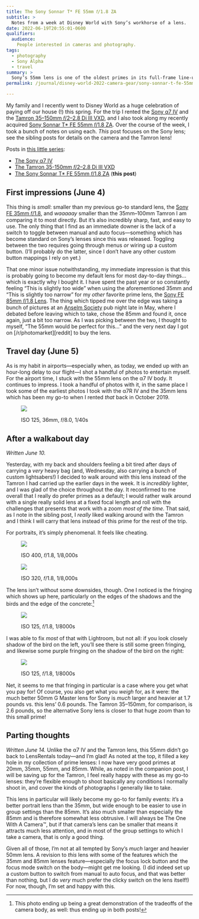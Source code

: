```yaml
---
title: The Sony Sonnar T* FE 55mm 𝑓/1.8 ZA
subtitle: >
  Notes from a week at Disney World with Sony’s workhorse of a lens.
date: 2022-06-19T20:55:01-0600
qualifiers:
  audience:
    People interested in cameras and photography.
tags:
  - photography
  - Sony Alpha
  - travel
summary: >
  Sony’s 55mm lens is one of the oldest primes in its full-frame line-up, and it misses a few features from more recent primes… but it’s still an excellent piece of glass.
permalink: /journal/disney-world-2022-camera-gear/sony-sonnar-t-fe-55mm-f18-za/

---
```


<div class="callout">

My family and I recently went to Disney World as a huge celebration of paying off our house (!) this spring. For the trip I rented the [Sony α7 IV][camera] and the [Tamron 35–150mm 𝑓/2–2.8 Di III VXD][tamron-lens], and I also took along my recently acquired [Sony Sonnar T\* FE 55mm 𝑓/1.8 ZA][sony-lens]. Over the course of the week, I took a bunch of notes on using each. *This* post focuses on the Sony lens; see the sibling posts for details on the camera and the Tamron lens!

Posts in [this little series][series]:

- [The Sony α7 IV][camera-post]
- [The Tamron 35-150mm 𝑓/2–2.8 Di III VXD][tamron-post]
- [The Sony Sonnar T\* FE 55mm 𝑓/1.8 ZA][sony-55mm-post] (**this post**)

</div>

[camera]: https://www.bhphotovideo.com/c/product/1667800-REG/sony_ilce_7m4_b_alpha_a7_iv_mirrorless.html?sts=hist-pi&pim=Y
[tamron-lens]: https://www.bhphotovideo.com/c/product/1658158-REG/tamron_a058_35_150mm_f_f_2_2_8_di_iii.html
[sony-lens]: https://www.bhphotovideo.com/c/search?Ntt=sony%20sonnar%20t%20fe%2055mm%20f%2F1.8%20za%20lens&N=0&InitialSearch=yes&sts=hist-ps
[series]: https://v5.chriskrycho.com/journal/disney-world-2022-camera-gear/
[camera-post]: https://v5.chriskrycho.com/journal/disney-world-2022-camera-gear/sony-α7-iv/
[tamron-post]: https://v5.chriskrycho.com/journal/disney-world-2022-camera-gear/tamron-35-150mm-f2-28-di-iii-vxd/
[sony-55mm-post]: https://v5.chriskrycho.com/journal/disney-world-2022-camera-gear/sony-sonnar-t-fe-55mm-f18-za/


## First impressions (June 4)

This thing is *small*: smaller than my previous go-to standard lens, the [Sony FE 35mm 𝑓/1.8][35mm], and *waaaaay* smaller than the 35mm–100mm Tamron I am comparing it to most directly. But it’s also incredibly sharp, fast, and easy to use. The only thing that I find as an immediate downer is the lack of a switch to toggle between manual and auto focus—something which has become standard on Sony’s lenses since this was released. Toggling between the two requires going through menus *or* wiring up a custom button. (I’ll probably do the latter, since I don’t have any other custom button mappings I rely on yet.)

That one minor issue notwithstanding, my immediate impression is that this is probably going to become my default lens for most day-to-day things… which is exactly why I bought it. I have spent the past year or so constantly feeling “This is slightly too wide” when using the aforementioned 35mm and “This is slightly too narrow” for my *other* favorite prime lens, the [Sony FE 85mm 𝑓/1.8 Lens][85mm]. The thing which tipped me over the edge was taking a bunch of pictures at an [Anselm Society][as] pub night late in May, where I debated before leaving which to take, chose the 85mm and found it, once again, just a bit too narrow. As I was picking between the two, I thought to myself, “The 55mm would be perfect for this…” and the very next day I got on [/r/photomarket][reddit] to buy the lens.

[35mm]: https://www.bhphotovideo.com/c/product/1492866-REG/sony_sel35f18f_35mm_f_1_8_fe_lens.html?sts=pi&pim=Y
[85mm]: https://www.bhphotovideo.com/c/product/1317562-REG/sony_sel85f18_fe_85mm_f_1_8_lens.html
[as]: https://www.anselmsociety.org

## Travel day (June 5)

As is my habit in airports—especially when, as today, we ended up with an hour-long delay to our flight—I shot a handful of photos to entertain myself. For the airport time, I stuck with the 55mm lens on the α7 IV body. It continues to impress. I took a handful of photos with it, in the same place I took some of the earliest photos I took with the α7R IV and the 35mm lens which has been my go-to when I rented *that* back in October 2019.

<figure>

![](https://cdn.chriskrycho.com/file/chriskrycho-com/images/2022/disney/sony-lens/in-airport.jpg)

<figcaption><abbr>ISO</abbr> 125, 36mm, 𝑓/8.0, 1/40s</figcaption>

</figure>

## After a walkabout day

*Written June 10.*

Yesterday, with my back and shoulders feeling a bit tired after days of carrying a *very* heavy bag (and, Wednesday, also carrying a bunch of custom lightsabers!) I decided to walk around with this lens instead of the Tamron I had carried up the earlier days in the week. It is *incredibly* lighter, and I was glad of the choice throughout the day. It reconfirmed to me overall that I really do prefer primes as a default; I would rather walk around with a single really solid lens at a fixed focal length and roll with the challenges that presents that work with a zoom *most of the time*. That said, as I note in the sibling post, I *really* liked walking around with the Tamron and I think I will carry that lens instead of this prime for the rest of the trip.

For portraits, it’s simply phenomenal. It feels like cheating.

<figure>

![](https://cdn.chriskrycho.com/file/chriskrycho-com/images/2022/disney/sony-lens/ice-cream-1.jpg)

<figcaption><abbr>ISO</abbr> 400, 𝑓/1.8, 1/8,000s</figcaption>
</figure>

<figure>

![](https://cdn.chriskrycho.com/file/chriskrycho-com/images/2022/disney/sony-lens/ice-cream-2.jpg)

<figcaption><abbr>ISO</abbr> 320, 𝑓/1.8, 1/8,000s</figcaption>
</figure>

The lens isn’t without some downsides, though. One I noticed is the fringing which shows up here, particularly on the edges of the shadows and the birds and the edge of the concrete:[^same-bird-photo]

<figure>

![](https://cdn.chriskrycho.com/file/chriskrycho-com/images/2022/disney/birds-fringing.jpg)

<figcaption><abbr>ISO</abbr> 125, 𝑓/1.8, 1/8000s</figcaption>
</figure>

I was able to fix *most* of that with Lightroom, but not all: if you look closely shadow of the bird on the left, you’ll see there is still some green fringing, and likewise some purple fringing on the shadow of the bird on the right:

<figure>

![](https://cdn.chriskrycho.com/file/chriskrycho-com/images/2022/disney/birds-edited.jpg)

<figcaption>

<abbr>ISO</abbr> 125, 𝑓/1.8, 1/8000s

</figcaption>

</figure>

Net, it seems to me that fringing in particular is a case where you get what you pay for! Of course, you also get what you *weigh* for, as it were: the much better 50mm G Master lens for Sony is *much* larger and heavier at 1.7 pounds vs. this lens’ 0.6 pounds. The Tamron 35–150mm, for comparison, is 2.6 pounds, so the alternative Sony lens is closer to that huge zoom than to this small prime!

[^same-bird-photo]: This photo ending up being a great demonstration of the tradeoffs of the camera body, as well: thus ending up in both posts!

## Parting thoughts

*Written June 14.* Unlike the α7 IV and the Tamron lens, this 55mm didn’t go back to LensRentals today—and I’m glad! As noted at the top, it filled a key hole in my collection of prime lenses: I now have very good primes at 20mm, 35mm, 55mm, and 85mm. While, as noted in the companion post, I will be saving up for the Tamron, I feel really happy with these as my go-to lenses: they’re flexible enough to shoot basically any conditions I normally shoot in, and cover the kinds of photographs I generally like to take.

This lens in particular will likely become my go-to for family events: it’s a better portrait lens than the 35mm, but wide enough to be easier to use in group settings than the 85mm. It’s also much smaller than especially the 85mm and is therefore somewhat less obtrusive. I will always be The One With A Camera™, but if that camera’s lens can be smaller that means it attracts much less attention, and in most of the group settings to which I take a camera, that is only a good thing.

Given all of those, I’m not at all tempted by Sony’s *much* larger and heavier 50mm lens. A revision to *this* lens with some of the features which the 35mm and 85mm lenses feature—especially the focus lock button and the focus mode switch on the body—might get me looking. (I did indeed set up a custom button to switch from manual to auto focus, and that was better than nothing, but I do *very* much prefer the clicky switch on the lens itself!) For now, though, I’m set and happy with this.
